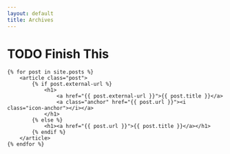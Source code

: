 ```yaml
---
layout: default
title: Archives
---
```


TODO Finish This
================

<div id="blog-archives">

	{% for post in site.posts %}
		<article class="post">
			{% if post.external-url %}
				<h1>
					<a href="{{ post.external-url }}">{{ post.title }}</a> 
					<a class="anchor" href="{{ post.url }}"><i class="icon-anchor"></i></a>
				</h1>
			{% else %}
				<h1><a href="{{ post.url }}">{{ post.title }}</a></h1>
			{% endif %}
		</article>
	{% endfor %}

</div>
